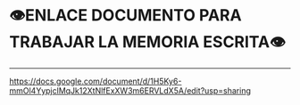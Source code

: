 # 👁️ENLACE DOCUMENTO PARA TRABAJAR LA MEMORIA ESCRITA👁️
<span style="font-size: 24px;"></span>
_____________________________

https://docs.google.com/document/d/1H5Ky6-mmOl4YypjclMqJk12XtNlfExXW3m6ERVLdX5A/edit?usp=sharing
